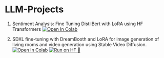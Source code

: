 # LLM-Projects

1. Sentiment Analysis: Fine Tuning DistilBert with LoRA using HF Transformers [![Open In Colab](https://colab.research.google.com/assets/colab-badge.svg)](https://colab.research.google.com/github/AashiDutt/LLM-Projects/blob/main/Sentiment_Analysis_FineTuning_LLMs_with_LoRA_HF_Transformers.ipynb)

2. SDXL fine-tuning with DreamBooth and LoRA for image generation of living rooms and video generation using Stable Video Diffusion.[![Open In Colab](https://colab.research.google.com/assets/colab-badge.svg)](https://colab.research.google.com/drive/1lxn3r_yCZ1keq0zrsKIRb7wIu3ALsp5n#scrollTo=ivpCc2ct-q9b) [![Run on HF 🤗](https://colab.research.google.com/assets/colab-badge.svg)](https://huggingface.co/Aashi/AI-Architect-fine-tuning-stable-diffusion-with-Dreambooth-and-LoRA)
